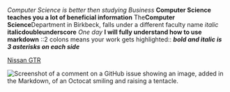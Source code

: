 *Computer Science is better then studying Business*
**Computer Science teaches you a lot of beneficial information**
The**Computer Science**Department in Birkbeck, falls under a different faculty name
_italic_
__italicdoubleunderscore__
*One day* **I will fully understand how to use markdown**
::2 colons means your work gets highlighted::
***bold and italic is 3 asterisks on each side***

[Nissan GTR](https://cdn.motor1.com/images/mgl/eobzNK/s1/2024-nissan-gt-r-t-spec.jpg)

![Screenshot of a comment on a GitHub issue showing an image, added in the Markdown, of an Octocat smiling and raising a tentacle.](https://myoctocat.com/assets/images/base-octocat.svg)
